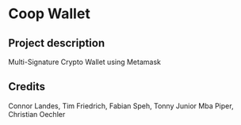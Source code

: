 # Coop Wallet

## Project description

Multi-Signature Crypto Wallet using Metamask

## Credits

Connor Landes, Tim Friedrich, Fabian Speh, Tonny Junior Mba Piper, Christian Oechler

